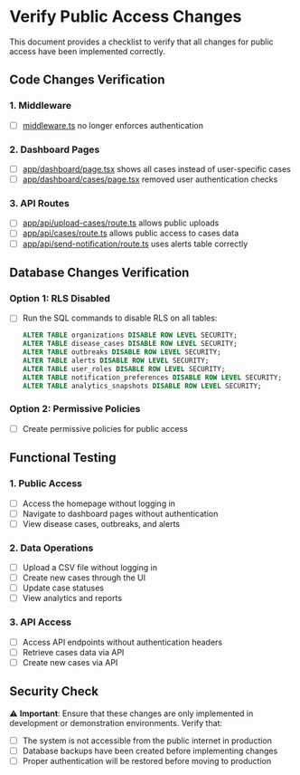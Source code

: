 # Verify Public Access Changes

This document provides a checklist to verify that all changes for public access have been implemented correctly.

## Code Changes Verification

### 1. Middleware
- [ ] [middleware.ts](file:///Users/shriram/Downloads/onehealth-grid/middleware.ts) no longer enforces authentication

### 2. Dashboard Pages
- [ ] [app/dashboard/page.tsx](file:///Users/shriram/Downloads/onehealth-grid/app/dashboard/page.tsx) shows all cases instead of user-specific cases
- [ ] [app/dashboard/cases/page.tsx](file:///Users/shriram/Downloads/onehealth-grid/app/dashboard/cases/page.tsx) removed user authentication checks

### 3. API Routes
- [ ] [app/api/upload-cases/route.ts](file:///Users/shriram/Downloads/onehealth-grid/app/api/upload-cases/route.ts) allows public uploads
- [ ] [app/api/cases/route.ts](file:///Users/shriram/Downloads/onehealth-grid/app/api/cases/route.ts) allows public access to cases data
- [ ] [app/api/send-notification/route.ts](file:///Users/shriram/Downloads/onehealth-grid/app/api/send-notification/route.ts) uses alerts table correctly

## Database Changes Verification

### Option 1: RLS Disabled
- [ ] Run the SQL commands to disable RLS on all tables:
  ```sql
  ALTER TABLE organizations DISABLE ROW LEVEL SECURITY;
  ALTER TABLE disease_cases DISABLE ROW LEVEL SECURITY;
  ALTER TABLE outbreaks DISABLE ROW LEVEL SECURITY;
  ALTER TABLE alerts DISABLE ROW LEVEL SECURITY;
  ALTER TABLE user_roles DISABLE ROW LEVEL SECURITY;
  ALTER TABLE notification_preferences DISABLE ROW LEVEL SECURITY;
  ALTER TABLE analytics_snapshots DISABLE ROW LEVEL SECURITY;
  ```

### Option 2: Permissive Policies
- [ ] Create permissive policies for public access

## Functional Testing

### 1. Public Access
- [ ] Access the homepage without logging in
- [ ] Navigate to dashboard pages without authentication
- [ ] View disease cases, outbreaks, and alerts

### 2. Data Operations
- [ ] Upload a CSV file without logging in
- [ ] Create new cases through the UI
- [ ] Update case statuses
- [ ] View analytics and reports

### 3. API Access
- [ ] Access API endpoints without authentication headers
- [ ] Retrieve cases data via API
- [ ] Create new cases via API

## Security Check

⚠️ **Important**: Ensure that these changes are only implemented in development or demonstration environments. Verify that:

- [ ] The system is not accessible from the public internet in production
- [ ] Database backups have been created before implementing changes
- [ ] Proper authentication will be restored before moving to production